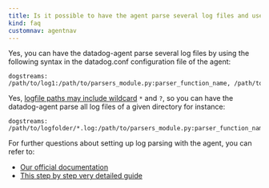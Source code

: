 ```yaml
---
title: Is it possible to have the agent parse several log files and use wildcards for that?
kind: faq
customnav: agentnav
---
```


Yes, you can have the datadog-agent parse several log files by using the following syntax in the datadog.conf configuration file of the agent:

```
dogstreams: /path/to/log1:/path/to/parsers_module.py:parser_function_name, /path/to/log2:/path/to/other_parsers_module.py:its_parser_function_name
```

Yes, [logfile paths may include wildcard](https://github.com/DataDog/dd-agent/blob/506beb39e43e71dd507635104e96f6c7357917b7/checks/datadog.py#L94) `*` and `?`, so you can have the datadog-agent parse all log files of a given directory for instance:

```
dogstreams: /path/to/logfolder/*.log:/path/to/parsers_module.py:parser_function_name
```

For further questions about setting up log parsing with the agent, you can refer to:

* [Our official documentation](/agent/logs)
* [This step by step very detailed guide](/agent/faq/how-to-collect-metrics-or-events-with-a-custom-log-parser)
 